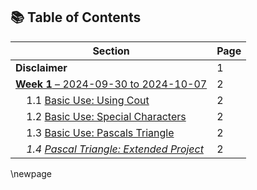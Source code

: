 ## 📚 Table of Contents

| **Section**                                                                 | **Page** |
|-----------------------------------------------------------------------------|----------|
| **Disclaimer**                                                              | 1        | 
| [**Week 1** – 2024-09-30 to 2024-10-07 ](#week-1-2024-09-30-to-2024-10-07) | 2        | 
| &nbsp;&nbsp;&nbsp;&nbsp;1.1 [Basic Use: Using Cout](#1-basic-use-using-cout) | 2        | 
| &nbsp;&nbsp;&nbsp;&nbsp;1.2 [Basic Use: Special Characters](#2-basic-use-special-characters) | 2        | 
| &nbsp;&nbsp;&nbsp;&nbsp;1.3 [Basic Use: Pascals Triangle](#3-basic-use-pascals-triangle) | 2        | 
| &nbsp;&nbsp;&nbsp;&nbsp;*1.4 [Pascal Triangle: Extended Project](#1-pascal-triangle-extended-project)* | 2        |

\newpage